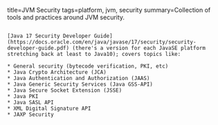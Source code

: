 title=JVM Security
tags=platform, jvm, security
summary=Collection of tools and practices around JVM security.
~~~~~~

[Java 17 Security Developer Guide](https://docs.oracle.com/en/java/javase/17/security/security-developer-guide.pdf) (there's a version for each JavaSE platform stretching back at least to Java10); covers topics like:

* General security (bytecode verification, PKI, etc)
* Java Crypto Architecture (JCA)
* Java Authentication and Authorization (JAAS)
* Java Generic Security Services (Java GSS-API)
* Java Secure Socket Extension (JSSE)
* Java PKI
* Java SASL API
* XML Digital Signature API
* JAXP Security






